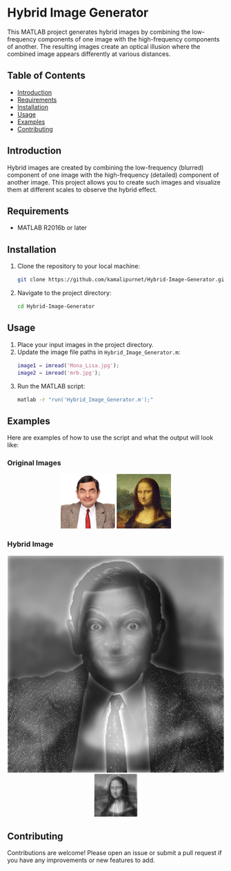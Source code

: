 # Hybrid Image Generator

This MATLAB project generates hybrid images by combining the low-frequency components of one image with the high-frequency components of another. The resulting images create an optical illusion where the combined image appears differently at various distances.

## Table of Contents

- [Introduction](#introduction)
- [Requirements](#requirements)
- [Installation](#installation)
- [Usage](#usage)
- [Examples](#examples)
- [Contributing](#contributing)

## Introduction

Hybrid images are created by combining the low-frequency (blurred) component of one image with the high-frequency (detailed) component of another image. This project allows you to create such images and visualize them at different scales to observe the hybrid effect.

## Requirements

- MATLAB R2016b or later

## Installation

1. Clone the repository to your local machine:
    ```sh
    git clone https://github.com/kamalipurnet/Hybrid-Image-Generator.git
    ```

2. Navigate to the project directory:
    ```sh
    cd Hybrid-Image-Generator
    ```

## Usage

1. Place your input images in the project directory.
2. Update the image file paths in `Hybrid_Image_Generator.m`:
    ```matlab
    image1 = imread('Mona_Lisa.jpg');
    image2 = imread('mrb.jpg');
    ```
3. Run the MATLAB script:
    ```sh
    matlab -r "run('Hybrid_Image_Generator.m');"
    ```

## Examples

Here are examples of how to use the script and what the output will look like:

### Original Images

<p align="center">
  <img src="./mrb.jpg" width="25%" />
  <img src="./Mona_Lisa.jpg" width="25%" />
</p>


### Hybrid Image

<p align="center">
  <img src="./large.png"  />
  <img src="./small.png" width="20%" />
</p>


## Contributing

Contributions are welcome! Please open an issue or submit a pull request if you have any improvements or new features to add.


